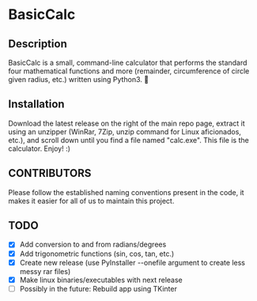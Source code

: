 # BasicCalc

## Description

BasicCalc is a small, command-line calculator that performs the standard four mathematical functions and more (remainder, circumference of circle given radius, etc.) written using Python3. 🧮

## Installation

Download the latest release on the right of the main repo page, extract it using an unzipper (WinRar, 7Zip, unzip command for Linux aficionados, etc.), and scroll down until you find a file named "calc.exe". This file is the calculator. Enjoy! :)

## CONTRIBUTORS

Please follow the established naming conventions present in the code, it makes it easier for all of us to maintain this project.

## TODO
- [X] Add conversion to and from radians/degrees
- [X] Add trigonometric functions (sin, cos, tan, etc.)
- [X] Create new release (use PyInstaller --onefile argument to create less messy rar files)
- [X] Make linux binaries/executables with next release
- [ ] Possibly in the future: Rebuild app using TKinter
